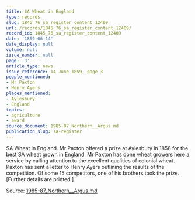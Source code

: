 ```yaml
---
title: SA Wheat in England
type: records
slug: 1845_76_sa_register_content_12409
url: /records/1845_76_sa_register_content_12409/
record_id: 1845_76_sa_register_content_12409
date: '1859-06-14'
date_display: null
volume: null
issue_number: null
page: '3'
article_type: news
issue_reference: 14 June 1859, page 3
people_mentioned:
- Mr Paxton
- Henry Ayers
places_mentioned:
- Aylesbury
- England
topics:
- agriculture
- award
source_document: 1985-87_Northern__Argus.md
publication_slug: sa-register
---
```


SA Wheat in England.  Mr Paxton offered a prize at Aylesbury in 1858 for the best SA wheat grown in England.  Mr Paxton has done wheat growers here a service by calling attention to the excellent qualities of colonial wheat.  Paxton has sent a letter to Henry Ayers outlining the results of the competition.  Of some 15 competitors, one of his brothers took the prize.  [Further details are printed.]

Source: [1985-87_Northern__Argus.md](/downloads/markdown/1985-87_Northern__Argus.md)
